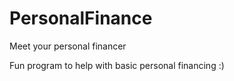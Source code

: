 # PersonalFinance
Meet your personal financer


Fun program to help with basic personal financing :)
